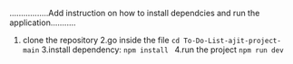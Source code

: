 

.................Add instruction on how to install dependcies and run the application...........

1. clone the repository
2.go inside the file `cd To-Do-List-ajit-project-main`
3.install dependency: `npm install `
4.run the project `npm run dev`